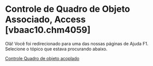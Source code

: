 
# Controle de Quadro de Objeto Associado, Access [vbaac10.chm4059]

Olá! Você foi redirecionado para uma das nossas páginas de Ajuda F1. Selecione o tópico que estava procurando abaixo.

[Controle Quadro de objeto acoplado](http://msdn.microsoft.com/library/9d087a78-278d-1b87-d1b4-22f836707efa%28Office.15%29.aspx)
